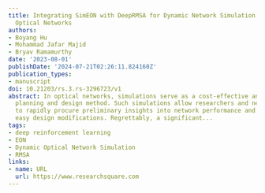 ```yaml
---
title: Integrating SimEON with DeepRMSA for Dynamic Network Simulation of Elastic
  Optical Networks
authors:
- Boyang Hu
- Mohammad Jafar Majid
- Bryav Ramamurthy
date: '2023-08-01'
publishDate: '2024-07-21T02:26:11.824160Z'
publication_types:
- manuscript
doi: 10.21203/rs.3.rs-3296723/v1
abstract: In optical networks, simulations serve as a cost-effective and potent network
  planning and design method. Such simulations allow researchers and network architects
  to rapidly procure preliminary insights into network performance and facilitate
  easy design modifications. Regrettably, a significant...
tags:
- deep reinforcement learning
- EON
- Dynamic Optical Network Simulation
- RMSA
links:
- name: URL
  url: https://www.researchsquare.com
---
```

